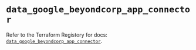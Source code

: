 # `data_google_beyondcorp_app_connector`

Refer to the Terraform Registory for docs: [`data_google_beyondcorp_app_connector`](https://registry.terraform.io/providers/hashicorp/google/5.9.0/docs/data-sources/beyondcorp_app_connector).
